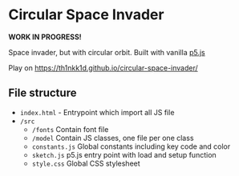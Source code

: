 # Circular Space Invader
**WORK IN PROGRESS!**

Space invader, but with circular orbit. Built with vanilla [p5.js](https://p5js.org)

Play on https://th1nkk1d.github.io/circular-space-invader/

## File structure
- `index.html` - Entrypoint which import all JS file
- `/src`
  - `/fonts` Contain font file
  - `/model` Contain JS classes, one file per one class
  - `constants.js` Global constants including key code and color
  - `sketch.js` p5.js entry point with load and setup function
  - `style.css` Global CSS stylesheet